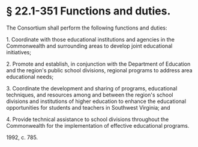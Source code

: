 # § 22.1-351 Functions and duties.

<p>The Consortium shall perform the following functions and duties:</p><p>1. Coordinate with those educational institutions and agencies in the Commonwealth and surrounding areas to develop joint educational initiatives;</p><p>2. Promote and establish, in conjunction with the Department of Education and the region's public school divisions, regional programs to address area educational needs;</p><p>3. Coordinate the development and sharing of programs, educational techniques, and resources among and between the region's school divisions and institutions of higher education to enhance the educational opportunities for students and teachers in Southwest Virginia; and</p><p>4. Provide technical assistance to school divisions throughout the Commonwealth for the implementation of effective educational programs.</p><p>1992, c. 785.</p>